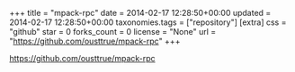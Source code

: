 +++
title = "mpack-rpc"
date = 2014-02-17 12:28:50+00:00
updated = 2014-02-17 12:28:50+00:00
taxonomies.tags = ["repository"]
[extra]
css = "github"
star = 0
forks_count = 0
license = "None"
url = "https://github.com/ousttrue/mpack-rpc"
+++

<https://github.com/ousttrue/mpack-rpc>

